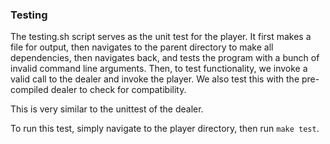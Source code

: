 ### Testing

The testing.sh script serves as the unit test for the player. It first makes a file for output, then navigates to the parent directory to make all dependencies, then navigates back, and tests the program with a bunch of invalid command line arguments. Then, to test functionality, we invoke a valid call to the dealer and invoke the player. We also test this with the pre-compiled dealer to check for compatibility. 

This is very similar to the unittest of the dealer.

To run this test, simply navigate to the player directory, then run `make test`.